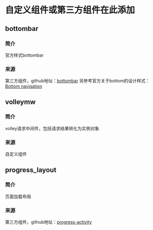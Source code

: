 # 自定义组件或第三方组件在此添加

## bottombar
### 简介
官方样式bottombar
### 来源
第三方组件，github地址：[bottombar](https://github.com/roughike/BottomBar)
另参考官方关于bottom的设计样式：[Bottom navigation](https://material.google.com/components/bottom-navigation.html)

## volleymw
### 简介
volley请求中间件，包括请求结果转化为实例对象
### 来源
自定义组件

## progress_layout
### 简介
页面加载布局
### 来源
第三方组件，github地址：[progress-activity](https://github.com/vlonjatg/progress-activity.git)

